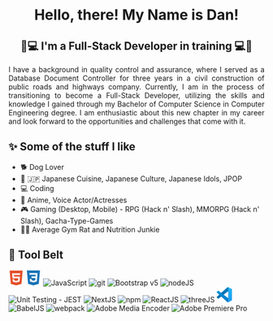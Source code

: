 <h1 align="center">Hello, there! My Name is Dan!</h1>

<h2 align="center">🚧💻 I'm a Full-Stack Developer in training 💻🚧</h2>

<p align="justify">I have a background in quality control and assurance, where I served as a Database Document Controller for three years in a civil construction of public roads and highways company. Currently, I am in the process of transitioning to become a Full-Stack Developer, utilizing the skills and knowledge I gained through my Bachelor of Computer Science in Computer Engineering degree. I am enthusiastic about this new chapter in my career and look forward to the opportunities and challenges that come with it.</p>

## ✨ Some of the stuff I like
- 🐕 Dog Lover
- 🥡 🇯🇵 Japanese Cuisine, Japanese Culture, Japanese Idols, JPOP
- 💻 Coding
- 🎥 Anime, Voice Actor/Actresses
- 🎮 Gaming (Desktop, Mobile) - RPG (Hack n' Slash), MMORPG (Hack n' Slash), Gacha-Type-Games
- 🏋️‍♀️ Average Gym Rat and Nutrition Junkie

## 🔨 Tool Belt 
<img src="https://raw.githubusercontent.com/devicons/devicon/2ae2a900d2f041da66e950e4d48052658d850630/icons/html5/html5-plain.svg" width="30" height="30" title="HTML" alt="HTML"/>  <img src="https://raw.githubusercontent.com/devicons/devicon/2ae2a900d2f041da66e950e4d48052658d850630/icons/css3/css3-plain.svg" width="30" height="30" title="CSS" alt="CSS"/>  <img src="https://raw.githubusercontent.com/jmnote/z-icons/master/svg/javascript.svg" width="30" height="30" title="JavaScript" alt="JavaScript"/>  <img src="https://raw.githubusercontent.com/jmnote/z-icons/master/svg/git.svg" width="30" height="30" title="git" alt="git"/>  <img src="https://raw.githubusercontent.com/jmnote/z-icons/master/svg/bootstrap.svg" width="30" height="30" title="Bootstrap v5" alt="Bootstrap v5"/>    <img src="https://www.vectorlogo.zone/logos/nodejs/nodejs-icon.svg" width="30" height="30" title="nodeJS" alt="nodeJS"/>   <img src="https://www.vectorlogo.zone/logos/jestjsio/jestjsio-icon.svg" width="30" height="30" title="Jest" alt="Unit Testing - JEST"/>   <img src="https://upload.wikimedia.org/wikipedia/commons/8/8e/Nextjs-logo.svg" height="30" title="NextJS" alt="NextJS"/>   <img src="https://www.vectorlogo.zone/logos/npmjs/npmjs-icon.svg" width="30" height="30" title="npm" alt="npm"/>  <img src="https://cdn.freebiesupply.com/logos/large/2x/react-1-logo-svg-vector.svg" width="30" height="30" title="ReactJS" alt="ReactJS"/>  <img src="https://upload.wikimedia.org/wikipedia/commons/3/3f/Three.js_Icon.svg" width="30" height="30" title="threeJS" alt="threeJS"/>  <img src="https://raw.githubusercontent.com/devicons/devicon/2ae2a900d2f041da66e950e4d48052658d850630/icons/vscode/vscode-original.svg" width="30" height="30" title="VSCODE" alt="VSCODE"/>    <img src="https://user-images.githubusercontent.com/3025322/87547253-bf050400-c6a2-11ea-950a-280311bc6cc8.png" width="30" height="30" title="BabelJS" alt="BabelJS"/>   <img src="https://icon2.cleanpng.com/20190417/rvr/kisspng-webpack-computer-icons-scalable-vector-graphics-re-webpack-svg-icon-transparent-amp-png-clipart-fre-5cb798706bab97.580706991555535984441.jpg" width="30" height="30" title="webpack" alt="webpack"/>   <img src="https://i.imgur.com/soihDkP.png" width="30" height="30" title="Adobe Media Encoder" alt="Adobe Media Encoder"/>  <img src="https://i.imgur.com/OICubrr.png" width="30" height="30" title="Adobe Premiere Pro" alt="Adobe Premiere Pro"/>

<!-- <p align="right">
  <img src="https://i.imgur.com/rv51doC.gif" width="200" height="200"><img src="https://i.imgur.com/Bu3CeEO.gif" width="200" height="200"><img src="https://i.imgur.com/GcD2Vuh.gif" width="200" height="200"><img src="https://i.imgur.com/F6yPkta.gif" width="200" height="200"><img src="https://i.imgur.com/pw1sw3j.gif" width="200" height="200">
</p> -->


<!--
**dan046/dan046** is a ✨ _special_ ✨ repository because its `README.md` (this file) appears on your GitHub profile.

Here are some ideas to get you started:

- 🔭 I’m currently working on ...
- 🌱 I’m currently learning ...
- 👯 I’m looking to collaborate on ...
- 🤔 I’m looking for help with ...
- 💬 Ask me about ...
- 📫 How to reach me: ...
- 😄 Pronouns: ...
- ⚡ Fun fact: ...
-->
